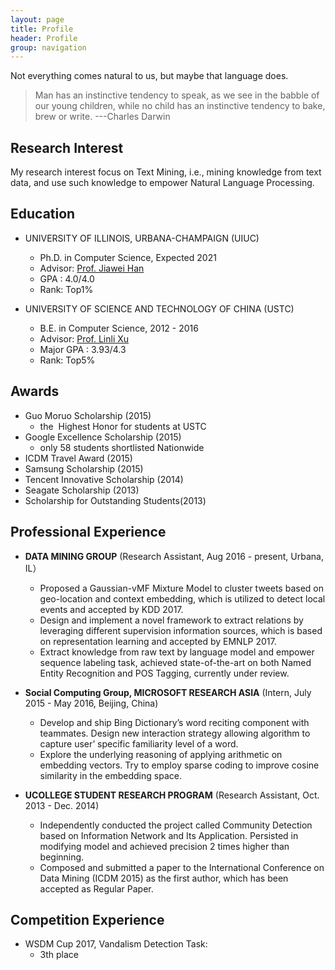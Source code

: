 ```yaml
---
layout: page
title: Profile
header: Profile
group: navigation
---
```


Not everything comes natural to us, but maybe that language does.
> Man has an instinctive tendency to speak, as we see in the babble of our young children, while no child has an instinctive tendency to bake, brew or write. ---Charles Darwin 

## Research Interest
My research interest focus on Text Mining, i.e., mining knowledge from text data, and use such knowledge to empower Natural Language Processing.

## Education

- UNIVERSITY OF ILLINOIS, URBANA-CHAMPAIGN (UIUC) 
	* Ph.D. in Computer Science, Expected 2021
	* Advisor: [Prof. Jiawei Han](http://web.engr.illinois.edu/~hanj/)
	* GPA : 4.0/4.0 
	* Rank: Top1%

- UNIVERSITY OF SCIENCE AND TECHNOLOGY OF CHINA (USTC)
	* B.E. in Computer Science, 2012 - 2016
	* Advisor: [Prof. Linli Xu](staff.ustc.edu.cn/~linlixu/)
	* Major GPA : 3.93/4.3 
	* Rank: Top5%

## Awards

- Guo Moruo Scholarship (2015)
	* the  Highest Honor for students at USTC
- Google Excellence Scholarship (2015)
	* only 58 students shortlisted Nationwide
- ICDM Travel Award (2015)
- Samsung Scholarship (2015)
- Tencent Innovative Scholarship (2014)
- Seagate Scholarship (2013)
- Scholarship for Outstanding Students(2013)

## Professional Experience

- **DATA MINING GROUP** (Research Assistant, Aug 2016 - present, Urbana, IL）
  * Proposed a Gaussian-vMF Mixture Model to cluster tweets based on geo-location and context embedding, which is utilized to detect local events and accepted by KDD 2017.
  * Design and implement a novel framework to extract relations by leveraging different supervision information sources, which is based on representation learning and accepted by EMNLP 2017.
  * Extract knowledge from raw text by language model and empower sequence labeling task, achieved state-of-the-art on both Named Entity Recognition and POS Tagging, currently under review.

- **Social Computing Group, MICROSOFT RESEARCH ASIA** (Intern, July 2015 - May 2016, Beijing, China)
  * Develop and ship Bing Dictionary’s word reciting component with teammates. Design new interaction strategy allowing algorithm to capture user’ specific familiarity level of a word.
  * Explore the underlying reasoning of applying arithmetic on embedding vectors. Try to employ sparse coding to improve cosine similarity in the embedding space.

- **UCOLLEGE STUDENT RESEARCH PROGRAM** (Research Assistant, Oct. 2013 - Dec. 2014)
  * Independently conducted the project called Community Detection based on Information Network and Its Application. Persisted in modifying model and achieved precision 2 times higher than beginning.
  * Composed and submitted a paper to the International Conference on Data Mining (ICDM 2015) as the first author, which has been accepted as Regular Paper.

## Competition Experience

- WSDM Cup 2017, Vandalism Detection Task:
	* 3th place